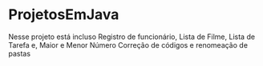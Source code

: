 # ProjetosEmJava
Nesse projeto está incluso  Registro de funcionário, Lista de Filme, Lista de Tarefa e, Maior e Menor Número
Correção de códigos e renomeação de pastas
